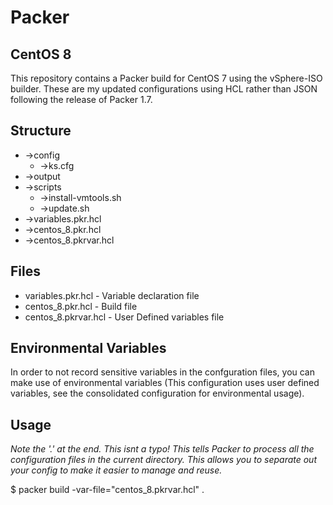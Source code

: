 # Packer

## CentOS 8

 This repository contains a Packer build for CentOS 7 using the vSphere-ISO builder.
 These are my updated configurations using HCL rather than JSON following the release of Packer 1.7.

## Structure
- ->config
	- ->ks.cfg
 - ->output
 - ->scripts
	- ->install-vmtools.sh
	- ->update.sh
 - ->variables.pkr.hcl
 - ->centos_8.pkr.hcl
 - ->centos_8.pkrvar.hcl

## Files
- variables.pkr.hcl - Variable declaration file
- centos_8.pkr.hcl - Build file
- centos_8.pkrvar.hcl - User Defined variables file

 ## Environmental Variables
In order to not record sensitive variables in the confguration files, you can make use of environmental variables (This configuration uses user defined variables, see the consolidated configuration for environmental usage).

## Usage

*Note the '.' at the end.  This isnt a typo!  This tells Packer to process all the configuration files in the current directory.  This allows you to separate out your config to make it easier to manage and reuse.*

$ packer build -var-file="centos_8.pkrvar.hcl" .